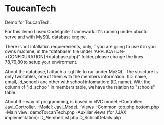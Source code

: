 # ToucanTech
Demo for ToucanTech.

For this demo I used CodeIgniter framework.
It's running under ubuntu serve and with MySQL database engine.

There is not intallation requierements, only, if you are going to use it in you owns machine, 
in the "database" file under "APPLICATION->CONFIGURATION(->database.php)" folder, please change the lines 78,79,80 to setup your envirorment.

About the database, I attach a .sql file to run under MySQL. The structure is only two tables, one of them with the
members information: (ID, name, email, id_school) and other with school information: (ID, name). With the column of
"id_school" in members table, we have the ralation to "schools" table.

About the way of programming, is based in MVC model.
  -Controller: Javi_Controller.
  -Model: Javi_Model.
  -Views:
    -Common:
        top.php
        bottom.php
    -Main view:
        demoToucanTech.php
    -Auxiliar views (for AJAX implementation):
        D_MemberList.php
        D_SchoolDetails.php

